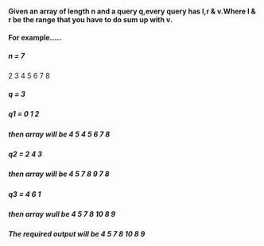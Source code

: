 <h4>Given an array of length n and a query q,every query has l,r & v.Where l & r be the range that you have to do sum up with v.</h4>
<h4>For example.....</h4>
   <h5>n = 7</h5>
       2 3 4 5 6 7 8
    <h5>q = 3</h5>
        <h5> q1 = 0 1 2 </h5>
      <h5> then array will be 4 5 4 5 6 7 8</h5>
        <h5> q2 = 2 4 3</h5>
      <h5> then array will be 4 5 7 8 9 7 8</h5>
        <h5> q3 = 4 6 1</h5>
      <h5> then array wull be 4 5 7 8 10 8 9</h5>
<h5> The required output will be  4 5 7 8 10 8 9</h5>
    
